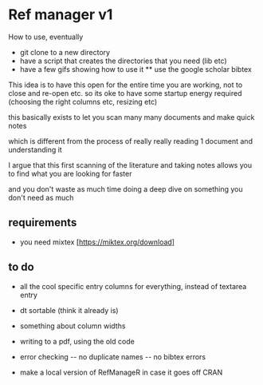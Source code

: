 # Ref manager v1

How to use, eventually

* git clone to a new directory
* have a script that creates the directories that you need (lib etc)
* have a few gifs showing how to use it
** use the google scholar bibtex

This idea is to have this open for the entire time you are working, not to close and re-open etc. so its oke
to have some startup energy required (choosing the right columns etc, resizing etc)

this basically exists to let you scan many many documents and make quick notes 

which is different from the process of really really reading 1 document and understanding it

I argue that this first scanning of the literature and taking notes allows you to find what you are looking for faster

and you don't waste as much time doing a deep dive on something you don't need as much

## requirements
- you need mixtex [https://miktex.org/download]

## to do

- all the cool specific entry columns for everything, instead of textarea entry

- dt sortable (think it already is)
- something about column widths

- writing to a pdf, using the old code

- error checking
-- no duplicate names
-- no bibtex errors

- make a local version of RefManageR in case it goes off CRAN